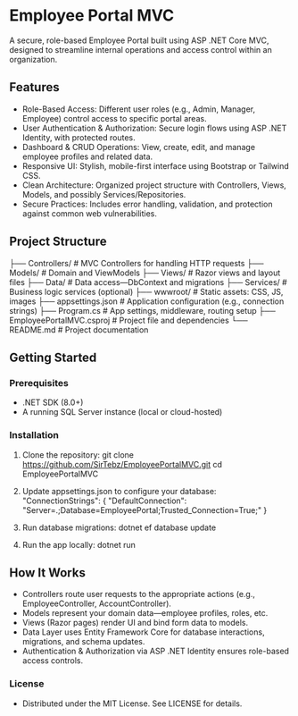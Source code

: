 # Employee Portal MVC

A secure, role-based Employee Portal built using ASP .NET Core MVC, designed to streamline internal operations and access control within an organization.

## Features

- Role-Based Access: Different user roles (e.g., Admin, Manager, Employee) control access to specific portal areas.
- User Authentication & Authorization: Secure login flows using ASP .NET Identity, with protected routes.
- Dashboard & CRUD Operations: View, create, edit, and manage employee profiles and related data.
- Responsive UI: Stylish, mobile-first interface using Bootstrap or Tailwind CSS.
- Clean Architecture: Organized project structure with Controllers, Views, Models, and possibly Services/Repositories.
- Secure Practices: Includes error handling, validation, and protection against common web vulnerabilities.

## Project Structure

├── Controllers/             # MVC Controllers for handling HTTP requests
├── Models/                  # Domain and ViewModels
├── Views/                   # Razor views and layout files
├── Data/                    # Data access—DbContext and migrations
├── Services/                # Business logic services (optional)
├── wwwroot/                 # Static assets: CSS, JS, images
├── appsettings.json         # Application configuration (e.g., connection strings)
├── Program.cs               # App settings, middleware, routing setup
├── EmployeePortalMVC.csproj # Project file and dependencies
└── README.md                # Project documentation


## Getting Started

### Prerequisites

- .NET SDK (8.0+)
- A running SQL Server instance (local or cloud-hosted)

### Installation

1. Clone the repository:
  git clone https://github.com/SirTebz/EmployeePortalMVC.git
  cd EmployeePortalMVC

2. Update appsettings.json to configure your database:
  "ConnectionStrings": {
  "DefaultConnection": "Server=.;Database=EmployeePortal;Trusted_Connection=True;"
  }

3.  Run database migrations:
  dotnet ef database update

4. Run the app locally:
   dotnet run

## How It Works

- Controllers route user requests to the appropriate actions (e.g., EmployeeController, AccountController).
- Models represent your domain data—employee profiles, roles, etc.
- Views (Razor pages) render UI and bind form data to models.
- Data Layer uses Entity Framework Core for database interactions, migrations, and schema updates.
- Authentication & Authorization via ASP .NET Identity ensures role-based access controls.

### License

- Distributed under the MIT License. See LICENSE for details.

